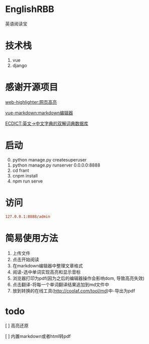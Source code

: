 # EnglishRBB
英语阅读宝

# 技术栈
1. vue
2. django

# 感谢开源项目
[web-highlighter:网页高亮](https://github.com/alienzhou/web-highlighter)

[vue-markdown:markdown编辑器](https://github.com/zhaoxuhui1122/vue-markdown)

[ECDICT:英文->中文字典的双解词典数据库](https://github.com/skywind3000/ECDICT)

# 启动
0. python manage.py createsuperuser
1. python manage.py runserver 0.0.0.0:8888
2. cd frant
3. cnpm install
4. npm run serve

# 访问
```ini
127.0.0.1:8888/admin
```

# 简易使用方法
1. 上传文件
2. 点击开始阅读
3. 在markdown编辑器中整理文章格式
4. 阅读-选中单词实现高亮和显示音标
5. 浏览器打印为pdf(因为之后的编辑器操作会影响dom, 导致高亮失效)
6. 点击翻译-将每一个单词翻译结果追加到md文件中
7. 放到转换的在线工具(http://coolaf.com/tool/md)中-导出为pdf

# todo

[ ] 高亮还原

[ ] 内置markdown或者html转pdf

